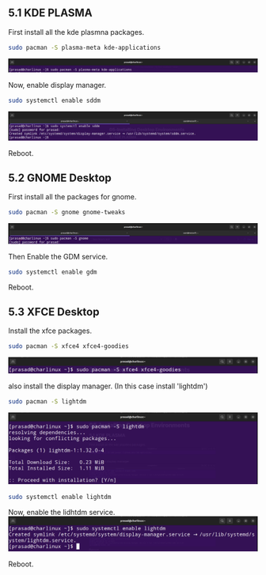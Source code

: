 ## 5.1 KDE PLASMA

First install all the kde plasmna packages.

```bash
sudo pacman -S plasma-meta kde-applications
```

![](Attachments/Pasted%20image%2020221220172406.png)

Now, enable display manager.

```bash
sudo systemctl enable sddm
```

![](Attachments/Pasted%20image%2020221220173032.png)

Reboot.

## 5.2 GNOME Desktop

First install all the packages for gnome.

```bash
sudo pacman -S gnome gnome-tweaks
```

![](Attachments/Pasted%20image%2020221220180941.png)

Then Enable the GDM service.

```bash
sudo systemctl enable gdm
```

Reboot.

## 5.3 XFCE Desktop

Install the xfce packages.

```bash
sudo pacman -S xfce4 xfce4-goodies
```

![](Attachments/Pasted%20image%2020221221174954.png)

also install the display manager. (In this case install 'lightdm')

```bash
sudo pacman -S lightdm
```

![](Attachments/Pasted%20image%2020221221175320.png)

```bash
sudo systemctl enable lightdm
```

Now, enable the lidhtdm service.
![](Attachments/Pasted%20image%2020221221175359.png)

Reboot.

